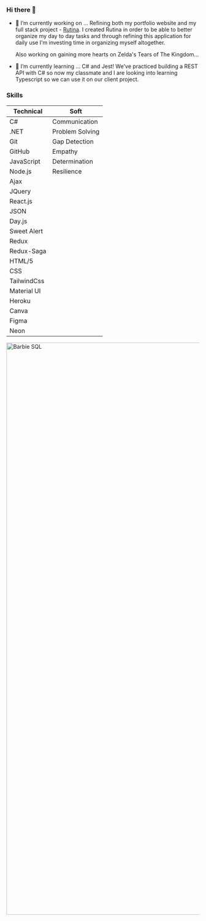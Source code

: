 ### Hi there 👋

<!--
**AangBel/AangBel** is a ✨ _special_ ✨ repository because its `README.md` (this file) appears on your GitHub profile.

Here are some ideas to get you started:

- 🔭 I’m currently working on ...
- 🌱 I’m currently learning ...
- 👯 I’m looking to collaborate on ...
- 🤔 I’m looking for help with ...
- 💬 Ask me about ...
- 📫 How to reach me: ...
- 😄 Pronouns: ...
- ⚡ Fun fact: ...
-->

- 🔭 I’m currently working on ...
    Refining both my portfolio website and my full stack project - <a href="https://infinite-island-02934-33c7137ddfa8.herokuapp.com/#/home">Rutina</a>. I created Rutina in order to be able to better organize my day to day tasks        and through refining this application for daily use I'm investing time in organizing myself altogether. 

    Also working on gaining more hearts on Zelda's Tears of The Kingdom...
  
- 🌱 I’m currently learning ...
    C# and Jest! We've practiced building a REST API with C# so now my classmate and I are looking into learning Typescript so we can use it on our client project. 

### Skills<a name="SKILLS"></a>
Technical     | Soft
------------- | -------------
C#            | Communication
.NET          | Problem Solving
Git           | Gap Detection
GitHub        | Empathy
JavaScript    | Determination 
Node.js       | Resilience
Ajax          |
JQuery        |
React.js      |  
JSON          |
Day.js        |
Sweet Alert   |
Redux         |
Redux-Saga    |
HTML/5        |
CSS           |
TailwindCss   |
Material UI   |
Heroku        |
Canva         |
Figma         |
Neon          |

<img width="1494" alt="Barbie SQL" src="https://github.com/AangBel/AangBel/assets/119378254/b9af9958-226e-4f6c-8222-e955aceb5b16">

